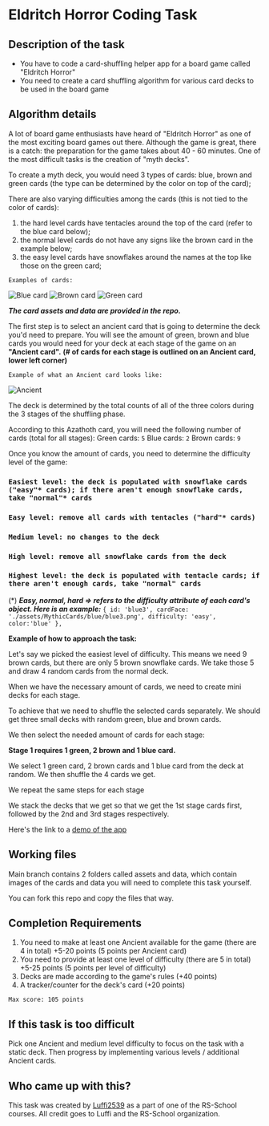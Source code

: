 # Eldritch Horror Coding Task

## Description of the task
- You have to code a card-shuffling helper app for a board game called "Eldritch Horror"
- You need to create a card shuffling algorithm for various card decks to be used in the board game

## Algorithm details
A lot of board game enthusiasts have heard of "Eldritch Horror" as one of the most exciting board games out there. 
Although the game is great, there is a catch: the preparation for the game takes about 40 - 60 minutes.
One of the most difficult tasks is the creation of "myth decks".

To create a myth deck, you would need 3 types of cards: blue, brown and green cards (the type can be determined by the color on top of the card);

There are also varying difficulties among the cards (this is not tied to the color of cards):
1. the hard level cards have tentacles around the top of the card (refer to the blue card below);
2. the normal level cards do not have any signs like the brown card in the example below;
3. the easy level cards have snowflakes around the names at the top like those on the green card;

`Examples of cards:`

![Blue card](https://github.com/Luffi2539/eldritch-codejam/blob/main/assets/MythicCards/blue/blue2.png?raw=true)
![Brown card](https://github.com/Luffi2539/eldritch-codejam/blob/main/assets/MythicCards/brown/brown1.png?raw=true)
![Green card](https://github.com/Luffi2539/eldritch-codejam/blob/main/assets/MythicCards/green/green1.png?raw=true)

***The card assets and data are provided in the repo.***

The first step is to select an ancient card that is going to determine the deck you'd need to prepare. 
You will see the amount of green, brown and blue cards you would need for your deck at each stage of the game on an **"Ancient card".**
**(# of cards for each stage is outlined on an Ancient card, lower left corner)**

`Example of what an Ancient card looks like:`

![Ancient](https://user-images.githubusercontent.com/43149261/172723651-a9c7e003-96b7-44e4-944a-54ad12755fbd.png)

The deck is determined by the total counts of all of the three colors during the 3 stages of the shuffling phase.

According to this Azathoth card, you will need the following number of cards (total for all stages):
Green cards: `5`
Blue cards: `2`
Brown cards: `9`

Once you know the amount of cards, you need to determine the difficulty level of the game: 

### `Easiest level: the deck is populated with snowflake cards ("easy"* cards); if there aren't enough snowflake cards, take "normal"* cards`
### `Easy level: remove all cards with tentacles ("hard"* cards)`
### `Medium level: no changes to the deck`
### `High level: remove all snowflake cards from the deck`
### `Highest level: the deck is populated with tentacle cards; if there aren't enough cards, take "normal" cards`

(*) ***Easy, normal, hard => refers to the difficulty attribute of each card's  object. Here is an example:***
`{
    id: 'blue3',
    cardFace: './assets/MythicCards/blue/blue3.png',
    difficulty: 'easy',
    color:'blue'
  },`


**Example of how to approach the task:** 

Let's say we picked the easiest level of difficulty. This means we need 9 brown cards, but there are only 5 brown snowflake cards. We take those 5 and draw 4 random cards from the normal deck.

When we have the necessary amount of cards, we need to create mini decks for each stage. 

To achieve that we need to shuffle the selected cards separately. We should get three small decks with random green, blue and brown cards.

We then select the needed amount of cards for each stage:

**Stage 1 requires 1 green, 2 brown and 1 blue card.**

We select 1 green card, 2 brown cards and 1 blue card from the deck at random. We then shuffle the 4 cards we get.

We repeat the same steps for each stage 

We stack the decks that we get so that we get the 1st stage cards first, followed by the 2nd and 3rd stages respectively.


Here's the link to a [demo of the app]()

## Working files
Main branch contains 2 folders called assets and data, which contain images of the cards and data you will need to complete this task yourself.

You can fork this repo and copy the files that way.

## Completion Requirements
1. You need to make at least one Ancient available for the game (there are 4 in total) +5-20 points (5 points per Ancient card)
2. You need to provide at least one level of difficulty (there are 5 in total) +5-25 points (5 points per level of difficulty)
3. Decks are made according to the game's rules (+40 points)
4. A tracker/counter for the deck's card (+20 points)

`Max score: 105 points`

## If this task is too difficult
Pick one Ancient and medium level difficulty to focus on the task with a static deck. 
Then progress by implementing various levels / additional Ancient cards.

## Who came up with this?
This task was created by [Luffi2539](https://github.com/Luffi2539) as a part of one of the RS-School courses. All credit goes to Luffi and the RS-School organization.